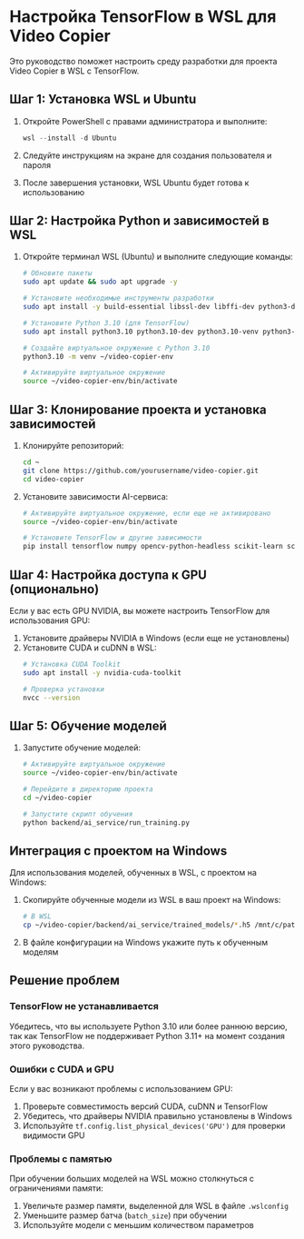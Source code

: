 # Настройка TensorFlow в WSL для Video Copier

Это руководство поможет настроить среду разработки для проекта Video Copier в WSL с TensorFlow.

## Шаг 1: Установка WSL и Ubuntu

1. Откройте PowerShell с правами администратора и выполните:
   ```powershell
   wsl --install -d Ubuntu
   ```

2. Следуйте инструкциям на экране для создания пользователя и пароля
3. После завершения установки, WSL Ubuntu будет готова к использованию

## Шаг 2: Настройка Python и зависимостей в WSL

1. Откройте терминал WSL (Ubuntu) и выполните следующие команды:

   ```bash
   # Обновите пакеты
   sudo apt update && sudo apt upgrade -y

   # Установите необходимые инструменты разработки
   sudo apt install -y build-essential libssl-dev libffi-dev python3-dev git

   # Установите Python 3.10 (для TensorFlow)
   sudo apt install python3.10 python3.10-dev python3.10-venv python3-pip -y

   # Создайте виртуальное окружение с Python 3.10
   python3.10 -m venv ~/video-copier-env

   # Активируйте виртуальное окружение
   source ~/video-copier-env/bin/activate
   ```

## Шаг 3: Клонирование проекта и установка зависимостей

1. Клонируйте репозиторий:
   ```bash
   cd ~
   git clone https://github.com/yourusername/video-copier.git
   cd video-copier
   ```

2. Установите зависимости AI-сервиса:
   ```bash
   # Активируйте виртуальное окружение, если еще не активировано
   source ~/video-copier-env/bin/activate

   # Установите TensorFlow и другие зависимости
   pip install tensorflow numpy opencv-python-headless scikit-learn scipy matplotlib pillow h5py tqdm gitpython psutil
   ```

## Шаг 4: Настройка доступа к GPU (опционально)

Если у вас есть GPU NVIDIA, вы можете настроить TensorFlow для использования GPU:

1. Установите драйверы NVIDIA в Windows (если еще не установлены)
2. Установите CUDA и cuDNN в WSL:
   ```bash
   # Установка CUDA Toolkit
   sudo apt install -y nvidia-cuda-toolkit

   # Проверка установки
   nvcc --version
   ```

## Шаг 5: Обучение моделей

1. Запустите обучение моделей:
   ```bash
   # Активируйте виртуальное окружение
   source ~/video-copier-env/bin/activate

   # Перейдите в директорию проекта
   cd ~/video-copier

   # Запустите скрипт обучения
   python backend/ai_service/run_training.py
   ```

## Интеграция с проектом на Windows

Для использования моделей, обученных в WSL, с проектом на Windows:

1. Скопируйте обученные модели из WSL в ваш проект на Windows:
   ```bash
   # В WSL
   cp ~/video-copier/backend/ai_service/trained_models/*.h5 /mnt/c/path/to/your/windows/project/backend/ai_service/trained_models/
   ```

2. В файле конфигурации на Windows укажите путь к обученным моделям

## Решение проблем

### TensorFlow не устанавливается

Убедитесь, что вы используете Python 3.10 или более раннюю версию, так как TensorFlow не поддерживает Python 3.11+ на момент создания этого руководства.

### Ошибки с CUDA и GPU

Если у вас возникают проблемы с использованием GPU:
1. Проверьте совместимость версий CUDA, cuDNN и TensorFlow
2. Убедитесь, что драйверы NVIDIA правильно установлены в Windows
3. Используйте `tf.config.list_physical_devices('GPU')` для проверки видимости GPU

### Проблемы с памятью

При обучении больших моделей на WSL можно столкнуться с ограничениями памяти:
1. Увеличьте размер памяти, выделенной для WSL в файле `.wslconfig`
2. Уменьшите размер батча (`batch_size`) при обучении
3. Используйте модели с меньшим количеством параметров 